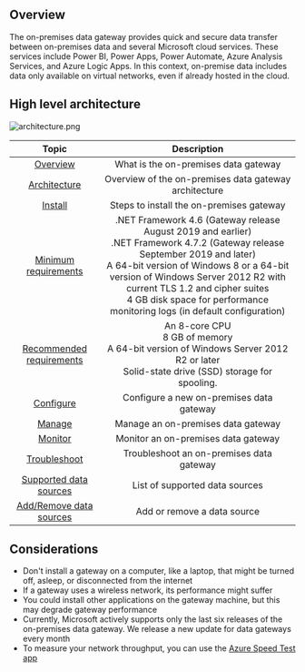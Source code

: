 ## Overview
The on-premises data gateway provides quick and secure data transfer between on-premises data and several Microsoft cloud services. These services include Power BI, Power Apps, Power Automate, Azure Analysis Services, 
and Azure Logic Apps. In this context, on-premise data includes data only available on virtual networks, even if already hosted in the cloud. 

## High level architecture
![architecture.png](https://docs.microsoft.com/en-us/data-integration/gateway/media/service-gateway-onprem-indepth/on-prem-data-gateway-how-it-works.png)

| Topic | Description |
|:------------------------:|:-----------------------:|
| [Overview](https://docs.microsoft.com/en-us/data-integration/gateway/service-gateway-onprem) | What is the on-premises data gateway | 
| [Architecture](https://docs.microsoft.com/en-us/data-integration/gateway/service-gateway-onprem-indepth) | Overview of the on-premises data gateway architecture | 
| [Install](https://docs.microsoft.com/en-us/data-integration/gateway/service-gateway-install) | Steps to install the on-premises gateway | 
| [Minimum requirements](https://docs.microsoft.com/en-us/data-integration/gateway/service-gateway-install#minimum-requirements) | .NET Framework 4.6 (Gateway release August 2019 and earlier) <br /> .NET Framework 4.7.2 (Gateway release September 2019 and later) <br /> A 64-bit version of Windows 8 or a 64-bit version of Windows Server 2012 R2 with current TLS 1.2 and cipher suites <br /> 4 GB disk space for performance monitoring logs (in default configuration) |
| [Recommended requirements](https://docs.microsoft.com/en-us/data-integration/gateway/service-gateway-install#recommended) | An 8-core CPU <br /> 8 GB of memory <br /> A 64-bit version of Windows Server 2012 R2 or later <br /> Solid-state drive (SSD) storage for spooling. | 
| [Configure](https://docs.microsoft.com/en-us/data-integration/gateway/service-gateway-app) | Configure a new on-premises data gateway |
| [Manage](https://docs.microsoft.com/en-us/data-integration/gateway/service-gateway-manage) | Manage an on-premises data gateway |
| [Monitor](https://docs.microsoft.com/en-us/data-integration/gateway/service-gateway-performance) | Monitor an on-premises data gateway |
| [Troubleshoot](https://docs.microsoft.com/en-us/data-integration/gateway/service-gateway-tshoot) | Troubleshoot an on-premises data gateway |  
| [Supported data sources](https://docs.microsoft.com/en-us/power-bi/connect-data/power-bi-data-sources) | List of supported data sources |
| [Add/Remove data sources](https://docs.microsoft.com/en-us/power-bi/connect-data/service-gateway-data-sources) | Add or remove a data source |


## Considerations
*	Don't install a gateway on a computer, like a laptop, that might be turned off, asleep, or disconnected from the internet
*	If a gateway uses a wireless network, its performance might suffer
*	You could install other applications on the gateway machine, but this may degrade gateway performance
* Currently, Microsoft actively supports only the last six releases of the on-premises data gateway. We release a new update for data gateways every month
* To measure your network throughput, you can use the [Azure Speed Test app](https://azurespeedtest.azurewebsites.net/)

